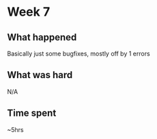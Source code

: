 # Week 7
## What happened
Basically just some bugfixes, mostly off by 1 errors
## What was hard
N/A

## Time spent
~5hrs